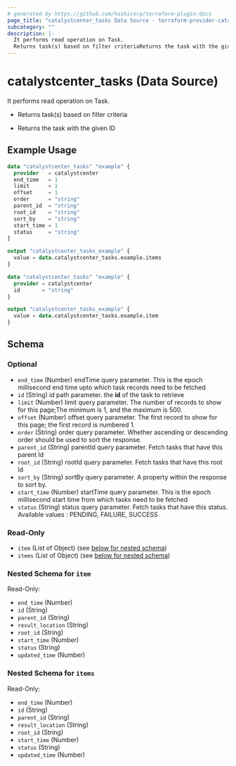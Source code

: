 ```yaml
---
# generated by https://github.com/hashicorp/terraform-plugin-docs
page_title: "catalystcenter_tasks Data Source - terraform-provider-catalystcenter"
subcategory: ""
description: |-
  It performs read operation on Task.
  Returns task(s) based on filter criteriaReturns the task with the given ID
---
```


# catalystcenter_tasks (Data Source)

It performs read operation on Task.

- Returns task(s) based on filter criteria

- Returns the task with the given ID

## Example Usage

```terraform
data "catalystcenter_tasks" "example" {
  provider   = catalystcenter
  end_time   = 1
  limit      = 1
  offset     = 1
  order      = "string"
  parent_id  = "string"
  root_id    = "string"
  sort_by    = "string"
  start_time = 1
  status     = "string"
}

output "catalystcenter_tasks_example" {
  value = data.catalystcenter_tasks.example.items
}

data "catalystcenter_tasks" "example" {
  provider = catalystcenter
  id       = "string"
}

output "catalystcenter_tasks_example" {
  value = data.catalystcenter_tasks.example.item
}
```

<!-- schema generated by tfplugindocs -->
## Schema

### Optional

- `end_time` (Number) endTime query parameter. This is the epoch millisecond end time upto which task records need to be fetched
- `id` (String) id path parameter. the **id** of the task to retrieve
- `limit` (Number) limit query parameter. The number of records to show for this page;The minimum is 1, and the maximum is 500.
- `offset` (Number) offset query parameter. The first record to show for this page; the first record is numbered 1.
- `order` (String) order query parameter. Whether ascending or descending order should be used to sort the response.
- `parent_id` (String) parentId query parameter. Fetch tasks that have this parent Id
- `root_id` (String) rootId query parameter. Fetch tasks that have this root Id
- `sort_by` (String) sortBy query parameter. A property within the response to sort by.
- `start_time` (Number) startTime query parameter. This is the epoch millisecond start time from which tasks need to be fetched
- `status` (String) status query parameter. Fetch tasks that have this status. Available values : PENDING, FAILURE, SUCCESS

### Read-Only

- `item` (List of Object) (see [below for nested schema](#nestedatt--item))
- `items` (List of Object) (see [below for nested schema](#nestedatt--items))

<a id="nestedatt--item"></a>
### Nested Schema for `item`

Read-Only:

- `end_time` (Number)
- `id` (String)
- `parent_id` (String)
- `result_location` (String)
- `root_id` (String)
- `start_time` (Number)
- `status` (String)
- `updated_time` (Number)


<a id="nestedatt--items"></a>
### Nested Schema for `items`

Read-Only:

- `end_time` (Number)
- `id` (String)
- `parent_id` (String)
- `result_location` (String)
- `root_id` (String)
- `start_time` (Number)
- `status` (String)
- `updated_time` (Number)
